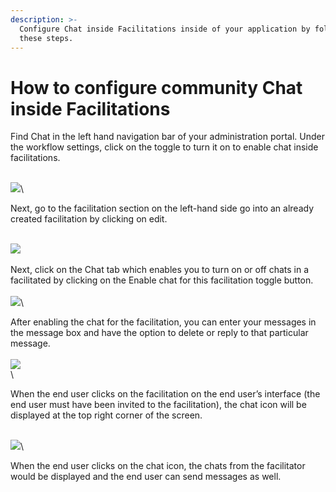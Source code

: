 ```yaml
---
description: >-
  Configure Chat inside Facilitations inside of your application by following
  these steps.
---
```


# How to configure community Chat inside Facilitations



Find Chat in the left hand navigation bar of your administration portal. Under the workflow settings, click on the toggle to turn it on to enable chat inside facilitations.&#x20;

\
![](https://lh7-us.googleusercontent.com/5eI8nGZYJb6XxtMrVMPj3YhYPSwDAttd3IlABgGFIcaiINv6b7bCNU-jTwKsag0We6MLimUK\_gf1SgC1iHdzLScKNCuO1CJjeSAi\_eIhp-X9WQxooQn9Zvz6pP9hOvkKE7mkKXO6GfzlV-WFxp5ZGwA)\


Next, go to the facilitation section on the left-hand side go into an already created facilitation by clicking on edit.

\
![](https://lh7-us.googleusercontent.com/oF0cgnkBDpeI1SJIDc4VP-5nd1o-sW0sWwS5pJkb49oujcJpqsFIqHvHWJf-ze52FTPraFjyPO-In7nzY\_atAPt8uES4rKYKLuRJCqDXT3kv2xIbUK-u2-2XlW99z8sKb0afaAWIngTLu3sWg4T-CB8)\
\
Next, click on the Chat tab which enables you to turn on or off chats in a facilitated by clicking on the Enable chat for this facilitation toggle button.\
\
![](https://lh7-us.googleusercontent.com/\_a3-vY4po7evUQBrSq6eCRsmURvE-NiCW0R5vfhM5LjRMgjAGgnjBXY14ac3B-MYIO4ayrSvgIMXQXp4f\_sMLALGxr\_up3Jht3gqBnSUiDhDXrqu1mrKzEgy8UP5aP4wMjLtECdv1kx9cT2vh4rIZWE)\


After enabling the chat for the facilitation, you can enter your messages in the message box and have the option to delete or reply to that particular message.\
\
![](https://lh7-us.googleusercontent.com/QPg0cwXqF4YSgXPtms0MGUI1JSMJ9fReRmytUITXP7o1L0k3CvS\_rwd2-wIcoJrFgKuGOqtvJCfYTKDfU3Gaxj6FbMTt2s0g0s3dKxDVxdrnldJASqV08gKPJGeLb0tzZYCQI3WFR37N-rYV4Xk\_nE4)\
\


When the end user clicks on the facilitation on the end user’s interface (the end user must have been invited to the facilitation), the chat icon will be displayed at the top right corner of the screen.

\
![](https://lh7-us.googleusercontent.com/oCwYOww5en4wV5xGnRSsboPAOXNb5g6ZZNpaA0lBcgCvIAu0caYZKA\_V31wd9s9zc8FWxSs1LQxZxO7gLzIDo3F5GcIdMSt2clWLJSz4rwNJQB1tX0w8uyNce-YKvUTBFvDmQWmvpaG5wdOQOU16DwI)\


When the end user clicks on the chat icon, the chats from the facilitator would be displayed and the end user can send messages as well.
